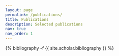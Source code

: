 ```yaml
---
layout: page
permalink: /publications/
title: Publications
description: Selected publications
nav: true
nav_order: 1
---
```

<!-- _pages/publications.md -->
<div class="publications">

{% bibliography -f {{ site.scholar.bibliography }} %}

</div>
